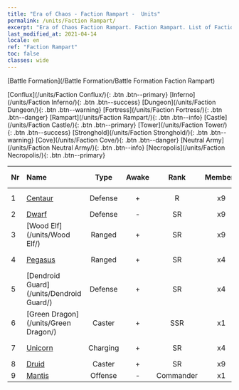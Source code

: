 ```yaml
---
title: "Era of Chaos - Faction Rampart -  Units"
permalink: /units/Faction Rampart/
excerpt: "Era of Chaos Faction Rampart. Faction Rampart. List of Faction in Era of Chaos"
last_modified_at: 2021-04-14
locale: en
ref: "Faction Rampart"
toc: false
classes: wide
---
```

  [Battle Formation](/Battle Formation/Battle Formation Faction Rampart)

 [Conflux](/units/Faction Conflux/){: .btn .btn--primary} [Inferno](/units/Faction Inferno/){: .btn .btn--success} [Dungeon](/units/Faction Dungeon/){: .btn .btn--warning} [Fortress](/units/Faction Fortress/){: .btn .btn--danger} [Rampart](/units/Faction Rampart/){: .btn .btn--info} [Castle](/units/Faction Castle/){: .btn .btn--primary} [Tower](/units/Faction Tower/){: .btn .btn--success} [Stronghold](/units/Faction Stronghold/){: .btn .btn--warning} [Cove](/units/Faction Cove/){: .btn .btn--danger} [Neutral Army](/units/Faction Neutral Army/){: .btn .btn--info} [Necropolis](/units/Faction Necropolis/){: .btn .btn--primary} 

  | Nr |         Name        |   Type   | Awake |    Rank   |   Members     |  Stars  | Exclusive | Attack  |     HP    |  Awaken Name  |
  |:---|:--------------------|:--------:|:-----:|:---------:|:-------------:|:-------:|:---------:|:-------:|:---------:|:--------------|
  | 1 | [Centaur](/units/Centaur/) | Defense | + | R | x9 | <i class="fas fa-star"/> | - | 111.0 | 2691 |  Centaur Captain  |
  | 2 | [Dwarf](/units/Dwarf/) | Defense | - | SR | x9 | <i class="fas fa-star"/><i class="fas fa-star"/> | - | 54.6 | 1324 |   -   |
  | 3 | [Wood Elf](/units/Wood Elf/) | Ranged | + | SR | x9 | <i class="fas fa-star"/><i class="fas fa-star"/> | - | 92.4 | 438 |  Grand Elf  |
  | 4 | [Pegasus](/units/Pegasus/) | Ranged | + | SR | x4 | <i class="fas fa-star"/><i class="fas fa-star"/> | + | 195.1 | 1144 |  Silver Pegasus  |
  | 5 | [Dendroid Guard](/units/Dendroid Guard/) | Defense | + | SR | x4 | <i class="fas fa-star"/><i class="fas fa-star"/> | - | 396.0 | 10182 |  Dendroid Soldier  |
  | 6 | [Green Dragon](/units/Green Dragon/) | Caster | + | SSR | x1 | <i class="fas fa-star"/><i class="fas fa-star"/><i class="fas fa-star"/> | - | 1018.2 | 4525 |  Gold Dragon  |
  | 7 | [Unicorn](/units/Unicorn/) | Charging | + | SR | x4 | <i class="fas fa-star"/><i class="fas fa-star"/> | - | 151.4 | 1850 |  War Unicorn  |
  | 8 | [Druid](/units/Druid/) | Caster | + | SR | x9 | <i class="fas fa-star"/><i class="fas fa-star"/><i class="fas fa-star"/> | - | 102.6 | 844 |  Archdruid  |
  | 9 | [Mantis](/units/Mantis/) | Offense | - | Commander | x1 | <i class="fas fa-star"/><i class="fas fa-star"/><i class="fas fa-star"/> | - | 1140.4 | 6336 |   -   |
